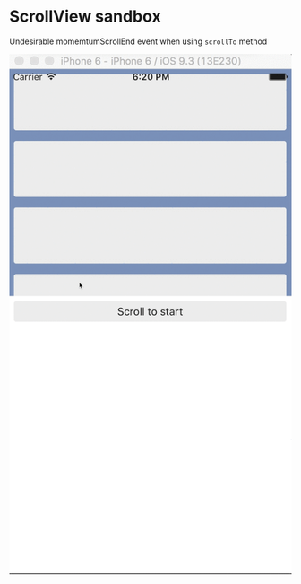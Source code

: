 # ScrollView sandbox

Undesirable momemtumScrollEnd event when using `scrollTo` method

![Record](https://github.com/ncuillery/rn-scrollview-fix/blob/master/HTwuTbWS3t.gif)
